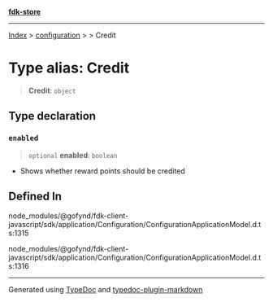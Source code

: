 [**fdk-store**](../../../README.md)
***

[Index](../../../API.md) > [configuration](../../README.md) > [<internal>](../README.md) > Credit

# Type alias: Credit

> **Credit**: `object`

## Type declaration

### `enabled`

> `optional` **enabled**: `boolean`

- Shows whether reward points should be credited

## Defined In

node\_modules/@gofynd/fdk-client-javascript/sdk/application/Configuration/ConfigurationApplicationModel.d.ts:1315

node\_modules/@gofynd/fdk-client-javascript/sdk/application/Configuration/ConfigurationApplicationModel.d.ts:1316

***
Generated using [TypeDoc](https://typedoc.org/) and [typedoc-plugin-markdown](https://www.npmjs.com/package/typedoc-plugin-markdown)
